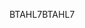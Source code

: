 <span data-ttu-id="48f73-101">BTAHL7</span><span class="sxs-lookup"><span data-stu-id="48f73-101">BTAHL7</span></span>
